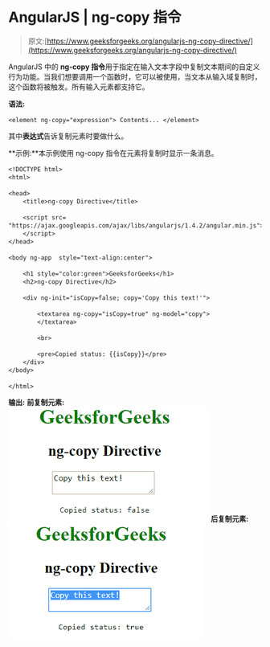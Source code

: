 # AngularJS | ng-copy 指令

> 原文:[https://www.geeksforgeeks.org/angularjs-ng-copy-directive/](https://www.geeksforgeeks.org/angularjs-ng-copy-directive/)

AngularJS 中的 **ng-copy 指令**用于指定在输入文本字段中复制文本期间的自定义行为功能。当我们想要调用一个函数时，它可以被使用，当文本从输入域复制时，这个函数将被触发。所有输入元素都支持它。

**语法:**

```
<element ng-copy="expression"> Contents... </element>
```

其中**表达式**告诉复制元素时要做什么。

**示例:**本示例使用 ng-copy 指令在元素将复制时显示一条消息。

```
<!DOCTYPE html>
<html>

<head>
    <title>ng-copy Directive</title>

    <script src=
"https://ajax.googleapis.com/ajax/libs/angularjs/1.4.2/angular.min.js">
    </script>
</head>

<body ng-app  style="text-align:center">

    <h1 style="color:green">GeeksforGeeks</h1>
    <h2>ng-copy Directive</h2>

    <div ng-init="isCopy=false; copy='Copy this text!'">

        <textarea ng-copy="isCopy=true" ng-model="copy">
        </textarea>

        <br>

        <pre>Copied status: {{isCopy}}</pre>
    </div>
</body>

</html>
```

**输出:**
**前复制元素:**
![ngcopy](img/42f17554eabe5563e66ca125e382cd2e.png)
**后复制元素:**
![ngcopy](img/c2453a57203391346a15318206c29e1e.png)